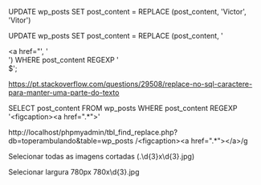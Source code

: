 UPDATE wp_posts
SET post_content = REPLACE (post_content, 'Victor', 'Vitor')


UPDATE wp_posts
SET post_content = REPLACE (post_content, '<figcaption><a href="', '<figcaption>')
WHERE post_content REGEXP '<figcaption>$';


https://pt.stackoverflow.com/questions/29508/replace-no-sql-caractere-para-manter-uma-parte-do-texto


SELECT post_content FROM wp_posts WHERE post_content REGEXP '\<figcaption\>\<a href=".*"\>'


http://localhost/phpmyadmin/tbl_find_replace.php?db=toperambulando&table=wp_posts
/\<figcaption\>\<a href=".*"\>\<\/a\>/g

Selecionar todas as imagens cortadas
(.\d{3}x\d{3}.jpg)

Selecionar largura 780px
780x\d{3}.jpg